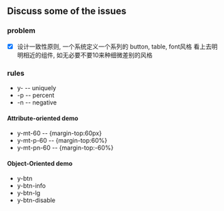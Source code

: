 ## Discuss some of the issues


### problem
   - [x] 设计一致性原则, 一个系统定义一个系列的 button, table, font风格
          看上去明明相近的组件, 如无必要不要10来种细微差别的风格



### rules
* y-   -- uniquely
* -p   -- percent
* -n   -- negative


#### Attribute-oriented demo
* y-mt-60      -- {margin-top:60px}
* y-mt-p-60    -- {margin-top:60%}
* y-mt-pn-60   -- {margin-top:-60%}

#### Object-Oriented demo 
* y-btn 
* y-btn-info
* y-btn-lg
* y-btn-disable
